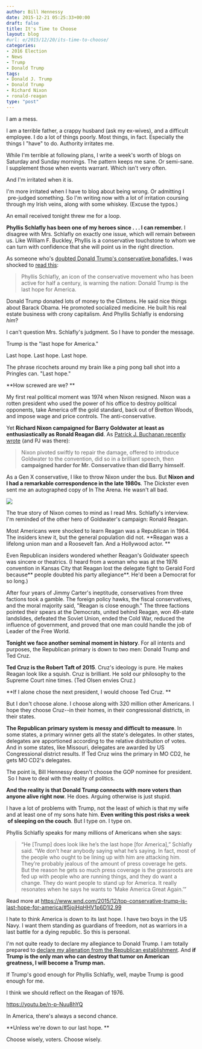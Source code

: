 ```yaml
---
author: Bill Hennessy
date: 2015-12-21 05:25:33+00:00
draft: false
title: It's Time to Choose
layout: blog
#url: e/2015/12/20/its-time-to-choose/
categories:
- 2016 Election
- News
- Trump
- Donald Trump
tags:
- Donald J. Trump
- Donald Trump
- Richard Nixon
- ronald-reagan
type: "post"
---
```


I am a mess.

I am a terrible father, a crappy husband (ask my ex-wives), and a difficult employee. I do a lot of things poorly. Most things, in fact. Especially the things I "have" to do. Authority irritates me.

While I'm terrible at following plans, I write a week's worth of blogs on Saturday and Sunday mornings. The pattern keeps me sane. Or semi-sane. I supplement those when events warrant. Which isn't very often.

And I'm irritated when it is.

I'm more irritated when I have to blog about being wrong. Or admitting I  pre-judged something. So I'm writing now with a lot of irritation coursing through my Irish veins, along with some whiskey. (Excuse the typos.)

An email received tonight threw me for a loop.

**Phyllis Schlafly has been one of my heroes since . . . I can remember.** I disagree with Mrs. Schlafly on exactly one issue, which will remain between us. Like William F. Buckley, Phyllis is a conservative touchstone to whom we can turn with confidence that she will point us in the right direction.

As someone who's [doubted Donald Trump's conservative bonafides,](https://hennessysview.com/2015/09/10/trump-the-final-nail-in-the-conservative-coffin/) I was shocked to [read this](https://www.wnd.com/2015/12/top-conservative-trump-is-last-hope-for-america/):



> Phyllis Schlafly, an icon of the conservative movement who has been active for half a century, is warning the nation: Donald Trump is the last hope for America.



Donald Trump donated lots of money to the Clintons. He said nice things about Barack Obama. He promoted socialized medicine. He built his real estate business with crony capitalism. And Phyllis Schlafly is endorsing _him_?

I can't question Mrs. Schlafly's judgment. So I have to ponder the message.

Trump is the "last hope for America."

Last hope. Last hope. Last hope.

The phrase ricochets around my brain like a ping pong ball shot into a Pringles can. "Last hope."

**How screwed are we? **

My first real political moment was 1974 when Nixon resigned. Nixon was a rotten president who used the power of his office to destroy political opponents, take America off the gold standard, back out of Bretton Woods, and impose wage and price controls. The anti-conservative.

Yet **Richard Nixon campaigned for Barry Goldwater at least as enthusiastically as Ronald Reagan did**. As [Patrick J. Buchanan recently wrote](https://buchanan.org/blog/will-elites-blow-up-the-gop-124423) (and PJ was there):



> Nixon pivoted swiftly to repair the damage, offered to introduce Goldwater to the convention, did so in a brilliant speech, then **campaigned harder for Mr. Conservative than did Barry himself.**



As a Gen X conservative, I like to throw Nixon under the bus. But **Nixon and I had a remarkable correspondence in the late 1980s**. The Dickster even sent me an autographed copy of In The Arena. He wasn't all bad.

![](https://hennessysview.com/wp-content/uploads/2015/12/nixon-225x300.jpeg)


The true story of Nixon comes to mind as I read Mrs. Schlafly's interview. I'm reminded of the other hero of Goldwater's campaign: Ronald Reagan.

Most Americans were shocked to learn Reagan was a Republican in 1964. The insiders knew it, but the general population did not. **Reagan was a lifelong union man and a Roosevelt fan. And a Hollywood actor. **

Even Republican insiders wondered whether Reagan's Goldwater speech was sincere or theatrics. (I heard from a woman who was at the 1976 convention in Kansas City that Reagan lost the delegate fight to Gerald Ford because** people doubted his party allegiance**. He'd been a Democrat for so long.)

After four years of Jimmy Carter's ineptitude, conservatives from three factions took a gamble. The foreign policy hawks, the fiscal conservatives, and the moral majority said, "Reagan is close enough." The three factions pointed their spears at the Democrats, united behind Reagan, won 49-state landslides, defeated the Soviet Union, ended the Cold War, reduced the influence of government, and proved that one man could handle the job of Leader of the Free World.

**Tonight we face another seminal moment in history**. For all intents and purposes, the Republican primary is down to two men: Donald Trump and Ted Cruz.

**Ted Cruz is the Robert Taft of 2015**. Cruz's ideology is pure. He makes Reagan look like a squish. Cruz is brilliant. He sold our philosophy to the Supreme Court nine times. (Ted Olsen envies Cruz.)

**If I alone chose the next president, I would choose Ted Cruz. **

But I don't choose alone. I choose along with 320 million other Americans. I hope they choose Cruz--in their homes, in their congressional districts, in their states.

**The Republican primary system is messy and difficult to measure**. In some states, a primary winner gets all the state's delegates. In other states, delegates are apportioned according to the relative distribution of votes. And in some states, like Missouri, delegates are awarded by US Congressional district results. If Ted Cruz wins the primary in MO CD2, he gets MO CD2's delegates.

The point is, Bill Hennessy doesn't choose the GOP nominee for president.  So I have to deal with the reality of politics.

**And the reality is that Donald Trump connects with more voters than anyone alive right now**. He does. Arguing otherwise is just stupid.

I have a lot of problems with Trump, not the least of which is that my wife and at least one of my sons hate him. **Even writing this post risks a week  of sleeping on the couch**. But I type on. I type on.

Phyllis Schlafly speaks for many millions of Americans when she says:



> “He [Trump] does look like he’s the last hope [for America],” Schlafly said. “We don’t hear anybody saying what he’s saying. In fact, most of the people who ought to be lining up with him are attacking him. They’re probably jealous of the amount of press coverage he gets. But the reason he gets so much press coverage is the grassroots are fed up with people who are running things, and they do want a change. They do want people to stand up for America. It really resonates when he says he wants to ‘Make America Great Again.’”

Read more at https://www.wnd.com/2015/12/top-conservative-trump-is-last-hope-for-america/#5jojHqHHV1p6D1l2.99



I hate to think America is down to its last hope. I have two boys in the US Navy. I want them standing as guardians of freedom, not as warriors in a last battle for a dying republic. So this is personal.

I'm not quite ready to declare my allegiance to Donald Trump. I am totally prepared to [declare my alienation from the Republican establishment](https://hennessysview.com/2015/12/20/the-gop-establishment-is-a-cancer-on-america/). And **if Trump is the only man who can destroy that tumor on American greatness, I will become a Trump man.**

If Trump's good enough for Phyllis Schlafly, well, maybe Trump is good enough for me.

I think we should reflect on the Reagan of 1976.

https://youtu.be/n-p-Nuu8hYQ

In America, there's always a second chance.

**Unless we're down to our last hope. **

Choose wisely, voters. Choose wisely.




